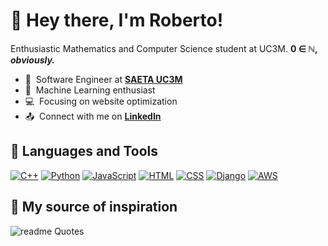 # 🌟 Hey there, I'm Roberto!

Enthusiastic Mathematics and Computer Science student at UC3M.  **0 ∈  ℕ, _obviously._**

- 💼 &nbsp;Software Engineer at **[SAETA UC3M](https://saetauc3m.es/)**
- 🙇 &nbsp;Machine Learning enthusiast
- 💻 &nbsp;Focusing on website optimization
- 📤 &nbsp;Connect with me on **[LinkedIn](https://www.linkedin.com/in/roberto-h-b77b46290/)**

## 💾 Languages and Tools

[![C++](https://img.shields.io/badge/C++-%2300599C.svg?logo=c%2B%2B&logoColor=white)](#)
[![Python](https://img.shields.io/badge/Python-3776AB?logo=python&logoColor=fff)](#)
[![JavaScript](https://img.shields.io/badge/JavaScript-F7DF1E?logo=javascript&logoColor=000)](#)
[![HTML](https://img.shields.io/badge/HTML-%23E34F26.svg?logo=html5&logoColor=white)](#)
[![CSS](https://img.shields.io/badge/CSS-1572B6?logo=css3&logoColor=fff)](#)
[![Django](https://img.shields.io/badge/Django-%23092E20.svg?logo=django&logoColor=white)](#)
[![AWS](https://img.shields.io/badge/AWS-%23FF9900.svg?logo=amazon-web-services&logoColor=white)](#)

## 💭 My source of inspiration

![readme Quotes](https://quotes-github-readme.vercel.app/api?quote=You+may+win+because+you+have+more+than+enough+brute+force%2C+but+you+will+not+convince%2C+because+to+convince%2C+one+must+persuade.&author=Miguel+de+Unamuno&type=horizontal)

